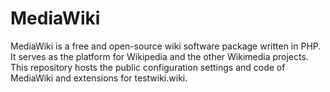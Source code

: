 # MediaWiki

MediaWiki is a free and open-source wiki software package written in PHP. It
serves as the platform for Wikipedia and the other Wikimedia projects. This repository hosts the public configuration settings and code of MediaWiki and extensions for testwiki.wiki. 
